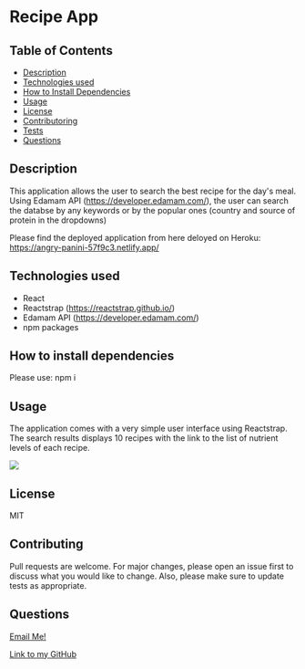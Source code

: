 # Recipe App


## Table of Contents

- [Description](#description)
- [Technologies used](#technologies-used)
- [How to Install Dependencies](#how-to-install-dependencies)
- [Usage](#usage)
- [License](#license)
- [Contributoring](#contributing)
- [Tests](#tests)
- [Questions](#questions)

## Description

This application allows the user to search the best recipe for the day's meal. Using Edamam API (https://developer.edamam.com/), the user can search the databse by any keywords or by the popular ones (country and source of protein in the dropdowns)

Please find the deployed application from here deloyed on Heroku:
https://angry-panini-57f9c3.netlify.app/

## Technologies used

- React
- Reactstrap (https://reactstrap.github.io/)
- Edamam API  (https://developer.edamam.com/)
- npm packages

## How to install dependencies

Please use: npm i

## Usage

The application comes with a very simple user interface using Reactstrap. The search results displays 10 recipes with the link to the list of nutrient levels of each recipe. 

![](./recipe-app.gif)

## License

MIT

## Contributing

Pull requests are welcome. For major changes, please open an issue first to discuss what you would like to change. Also, please make sure to update tests as appropriate.

## Questions

[Email Me!](mailto:nishii.dev.syd@gmail.com)

[Link to my GitHub](https://github.com/noriyuki-ishii-820)
